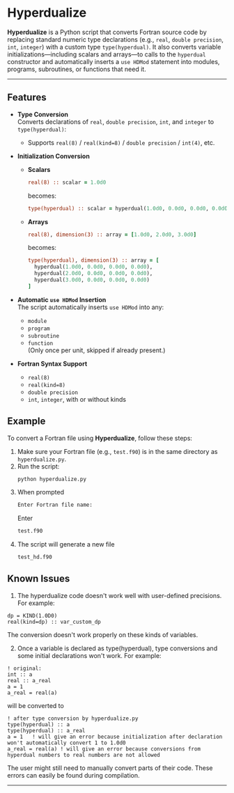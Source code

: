 # Hyperdualize

**Hyperdualize** is a Python script that converts Fortran source code by replacing standard numeric type declarations (e.g., `real`, `double precision`, `int`, `integer`) with a custom type `type(hyperdual)`. It also converts variable initializations—including scalars and arrays—to calls to the `hyperdual` constructor and automatically inserts a `use HDMod` statement into modules, programs, subroutines, or functions that need it.

---

## Features

- **Type Conversion**  
  Converts declarations of `real`, `double precision`, `int`, and `integer` to `type(hyperdual)`:
  - Supports `real(8)` / `real(kind=8)` / `double precision` / `int(4)`, etc.

- **Initialization Conversion**
  - **Scalars**
    ```fortran
    real(8) :: scalar = 1.0d0
    ```
    becomes:
    ```fortran
    type(hyperdual) :: scalar = hyperdual(1.0d0, 0.0d0, 0.0d0, 0.0d0)
    ```
  - **Arrays**
    ```fortran
    real(8), dimension(3) :: array = [1.0d0, 2.0d0, 3.0d0]
    ```
    becomes:
    ```fortran
    type(hyperdual), dimension(3) :: array = [
      hyperdual(1.0d0, 0.0d0, 0.0d0, 0.0d0),
      hyperdual(2.0d0, 0.0d0, 0.0d0, 0.0d0),
      hyperdual(3.0d0, 0.0d0, 0.0d0, 0.0d0)
    ]
    ```

- **Automatic `use HDMod` Insertion**  
  The script automatically inserts `use HDMod` into any:
  - `module`
  - `program`
  - `subroutine`
  - `function`  
  (Only once per unit, skipped if already present.)

- **Fortran Syntax Support**
  - `real(8)`
  - `real(kind=8)`
  - `double precision`
  - `int`, `integer`, with or without kinds

## Example
To convert a Fortran file using **Hyperdualize**, follow these steps:

1. Make sure your Fortran file (e.g., `test.f90`) is in the same directory as `hyperdualize.py`.
2. Run the script:
   ```bash
   python hyperdualize.py
   ```
3. When prompted
   ```bash
   Enter Fortran file name:
   ```
   Enter
   ```bash
   test.f90
   ```
4. The script will generate a new file
   ```bash
   test_hd.f90


## Known Issues
1. The hyperdualize code doesn't work well with user-defined precisions. For example: 
```Fortran
dp = KIND(1.0D0)
real(kind=dp) :: var_custom_dp
```
The conversion doesn't work properly on these kinds of variables. 

2. Once a variable is declared as type(hyperdual), type conversions and some initial declarations won't work. For example:
```Fortran
! original:
int :: a
real :: a_real
a = 1
a_real = real(a)
```
will be converted to 
```Fortran
! after type conversion by hyperdualize.py
type(hyperdual) :: a
type(hyperdual) :: a_real
a = 1   ! will give an error because initialization after declaration won't automatically convert 1 to 1.0d0
a_real = real(a) ! will give an error because conversions from hyperdual numbers to real numbers are not allowed
```
The user might still need to manually convert parts of their code. These errors can easily be found during compilation. 

---


